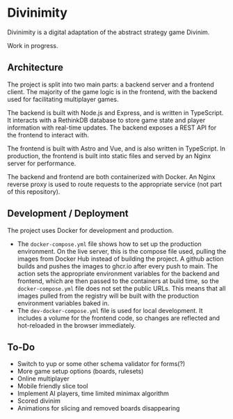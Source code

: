 # Divinimity

Divinimity is a digital adaptation of the abstract strategy game Divinim.

Work in progress.

## Architecture

The project is split into two main parts: a backend server and a frontend
client. The majority of the game logic is in the frontend, with the backend
used for facilitating multiplayer games.

The backend is built with Node.js and Express, and is written in TypeScript. It
interacts with a RethinkDB database to store game state and player information
with real-time updates. The backend exposes a REST API for the frontend to
interact with.

The frontend is built with Astro and Vue, and is also written in TypeScript. In
production, the frontend is built into static files and served by an Nginx
server for performance.

The backend and frontend are both containerized with Docker. An Nginx reverse
proxy is used to route requests to the appropriate service (not part of this
repository).

## Development / Deployment

The project uses Docker for development and production.

- The `docker-compose.yml` file shows how to set up the production environment.
  On the live server, this is the compose file used, pulling the images from
  Docker Hub instead of building the project. A github action builds and pushes
  the images to ghcr.io after every push to main. The action sets the
  appropriate environment variables for the backend and frontend, which are then
  passed to the containers at build time, so the `docker-compose.yml` file does
  not set the public URLs. This means that all images pulled
  from the registry will be built with the production environment variables
  baked in.
- The `dev-docker-compose.yml` file is used for local development. It includes a
  volume for the frontend code, so changes are reflected and hot-reloaded in the
  browser immediately.

## To-Do

- Switch to yup or some other schema validator for forms(?)
- More game setup options (boards, rulesets)
- Online multiplayer
- Mobile friendly slice tool
- Implement AI players, time limited minimax algorithm
- Scored divinim
- Animations for slicing and removed boards disappearing
